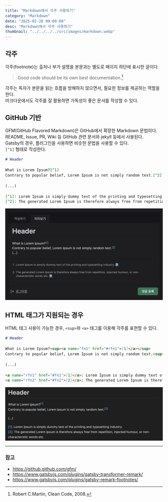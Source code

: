 ```yaml
---
title: "Markdown에서 각주 사용하기"
category: "Markdown"
date: "2025-02-28 09:00:00"
desc: "Markdown에서 각주 사용하기"
thumbnail: "../../../../src/images/markdown.webp"
---
```


## 각주

각주(footnote)는 출처나 부가 설명을 본문과는 별도로 페이지 하단에 표시한 글이다.

> Good code should be its own best documentation.[^1]

각주는 독자가 본문을 읽는 흐름을 방해하지 않으면서, 필요한 정보를 제공하는 역할을 한다.<br>
마크다운에서도 각주를 잘 활용하면 가독성이 좋은 문서를 작성할 수 있다.

## GitHub 기반

GFM(GitHub Flavored Markdown)은 GitHub에서 확장한 Markdown 문법이다.<br>
README, Issue, PR, Wiki 등 GitHub 관련 문서와 jekyll 등에서 사용된다.<br>
Gatsby의 경우, 플러그인을 사용하면 비슷한 문법을 사용할 수 있다.<br>
`[^1]` 형태로 작성한다.

```markdown
# Header

What is Lorem Ipsum?[^1]
Contrary to popular belief, Lorem Ipsum is not simply random text.[^2]

(...)

[^1]: Lorem Ipsum is simply dummy text of the printing and typesetting industry.
[^2]: The generated Lorem Ipsum is therefore always free from repetition, injected humour, or non-characteristic words etc.
```

![gfm-footnotes.png](gfm-footnotes.png)

## HTML 태그가 지원되는 경우

HTML 태그 사용이 가능한 경우, `<sup>`와 `<a>` 태그를 이용해 각주를 표현할 수 있다.

```markdown
# Header

What is Lorem Ipsum?<sup><a name="fn1" href="#rfn1">[1]</a></sup>
Contrary to popular belief, Lorem Ipsum is not simply random text.<sup><a name="fn2" href="#rfn2">[2]</a></sup>

(...)

<a name="rfn1" href="#fn1">[1]</a>: Lorem Ipsum is simply dummy text of the printing and typesetting industry.
<a name="rfn2" href="#fn2">[2]</a>: The generated Lorem Ipsum is therefore always free from repetition, injected humour, or non-characteristic words etc.
```

![html-footnotes.png](html-footnotes.png)

---

### 참고

- https://github.github.com/gfm/
- https://www.gatsbyjs.com/plugins/gatsby-transformer-remark/
- https://www.gatsbyjs.com/plugins/gatsby-remark-footnotes/

[^1]: Robert C.Martin, Clean Code, 2008.

